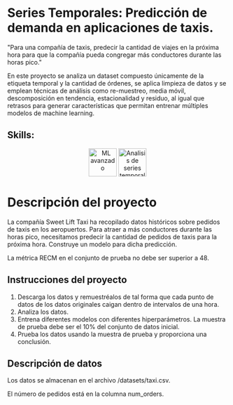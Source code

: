 # Series Temporales: Predicción de demanda en aplicaciones de taxis.

"Para una compañía de taxis, predecir la cantidad de viajes en la próxima hora para que la compañía pueda congregar más conductores durante las horas pico."

En este proyecto se analiza un dataset compuesto únicamente de la etiqueta temporal y la cantidad de órdenes, se aplica limpieza de datos y se emplean técnicas de análisis como re-muestreo, media móvil, descomposición en tendencia, estacionalidad y residuo, al igual que retrasos para generar características que permitan entrenar múltiples modelos de machine learning.

## Skills:
<div align='center'>
  <img width="64" alt="ML avanzado" src="https://github.com/user-attachments/assets/64c66a60-e738-40b0-b89c-c1840ff9ba80">
<img width="64" alt="Analisis de series temporales" src="https://github.com/user-attachments/assets/1310b36f-456a-4cad-8241-556d0d6ee18c">



</div>

# Descripción del proyecto
La compañía Sweet Lift Taxi ha recopilado datos históricos sobre pedidos de taxis en los aeropuertos. Para atraer a más conductores durante las horas pico, necesitamos predecir la cantidad de pedidos de taxis para la próxima hora. Construye un modelo para dicha predicción.

La métrica RECM en el conjunto de prueba no debe ser superior a 48.

## Instrucciones del proyecto
1. Descarga los datos y remuestréalos de tal forma que cada punto de datos de los datos originales caigan dentro de intervalos de una hora.
2. Analiza los datos.
3. Entrena diferentes modelos con diferentes hiperparámetros. La muestra de prueba debe ser el 10% del conjunto de datos inicial.
4. Prueba los datos usando la muestra de prueba y proporciona una conclusión.
## Descripción de datos

Los datos se almacenan en el archivo /datasets/taxi.csv.

El número de pedidos está en la columna num_orders.


